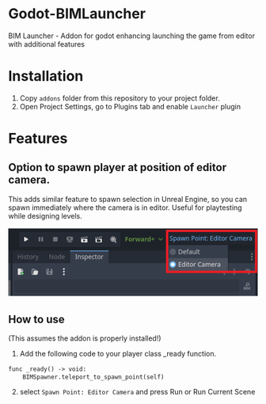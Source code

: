 # Godot-BIMLauncher
BIM Launcher - Addon for godot enhancing launching the game from editor with additional features

# Installation

1. Copy `addons` folder from this repository to your project folder.
2. Open Project Settings, go to Plugins tab and enable `Launcher` plugin

# Features

## Option to spawn player at position of editor camera.

This adds similar feature to spawn selection in Unreal Engine, so you can spawn immediately where the camera is in editor. Useful for playtesting while designing levels.

![Picture showing godot editor with new drop down showing option to select the spawn point](.github/media/spawn_points.png)

## How to use

(This assumes the addon is properly installed!)

1. Add the following code to your player class _ready function.
```gdscript
func _ready() -> void:
	BIMSpawner.teleport_to_spawn_point(self)
```
2. select `Spawn Point: Editor Camera` and press Run or Run Current Scene



